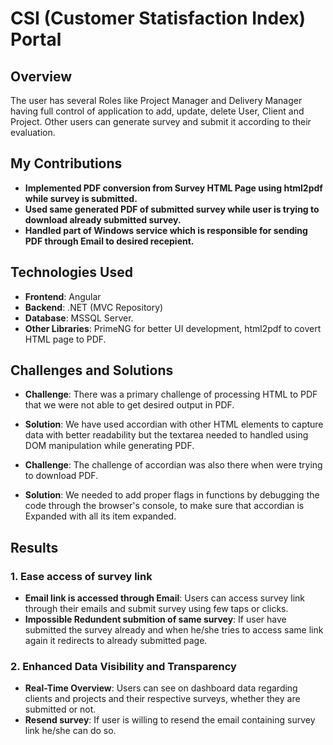  
 
# CSI (Customer Statisfaction Index) Portal
## Overview
The user has several Roles like Project Manager and Delivery Manager having full control of application to add, update, delete User, Client and Project. Other users can generate survey and submit it according to their evaluation.

## My Contributions
- **Implemented PDF conversion from Survey HTML Page using html2pdf while survey is submitted.**
- **Used same generated PDF of submitted survey while user is trying to download already submitted survey.** 
- **Handled part of Windows service which is responsible for sending PDF through Email to desired recepient.**

## Technologies Used
- **Frontend**: Angular
- **Backend**: .NET (MVC Repository)
- **Database**: MSSQL Server.
- **Other Libraries**: PrimeNG for better UI development, html2pdf to covert HTML page to PDF.

## Challenges and Solutions
- **Challenge**: There was a primary challenge of processing HTML to PDF that we were not able to get desired output in PDF.
- **Solution**: We have used accordian with other HTML elements to capture data with better readability but the textarea needed to handled using DOM manipulation while generating PDF.

- **Challenge**: The challenge of accordian was also there when were trying to download PDF.
- **Solution**: We needed to add proper flags in functions by debugging the code through the browser's console, to make sure that accordian is Expanded with all its item expanded.

## Results

### 1. Ease access of survey link
   - **Email link is accessed through Email**: Users can access survey link through their emails and submit survey using few taps or clicks.
   - **Impossible Redundent submition of same survey**: If user have submitted the survey already and when he/she tries to access same link again it redirects to already submitted page.

### 2. Enhanced Data Visibility and Transparency
   - **Real-Time Overview**: Users can see on dashboard data regarding clients and projects and their respective surveys, whether they are submitted or not.
   - **Resend survey**: If user is willing to resend the email containing survey link he/she can do so.
